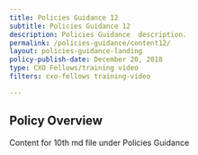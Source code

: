 ```yaml
---
title: Policies Guidance 12
subtitle: Policies Guidance 12
description: Policies Guidance  description. 
permalink: /policies-guidance/content12/
layout: policies-guidance-landing
policy-publish-date: December 20, 2018
type: CXO Fellows/training video
filters: cxo-fellows training-video

---
```

## Policy Overview ##


Content for 10th md file under Policies Guidance
